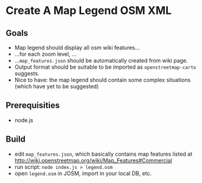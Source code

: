 # Create A Map Legend OSM XML

## Goals

* Map legend should display all osm wiki features…
* …for each zoom level, …
* …`map_features.json` should be automatically created from wiki page.
* Output format should be suitable to be imported as `openstreetmap-carto` suggests.
* Nice to have: the map legend should contain some complex situations (which have yet to be suggested)


## Prerequisities

* node.js


## Build

* edit `map_features.json`, which basically contains map features listed at <http://wiki.openstreetmap.org/wiki/Map_Features#Commercial>
* run script: `node index.js > legend.osm`
* open `legend.osm` in JOSM, import in your local DB, etc.


